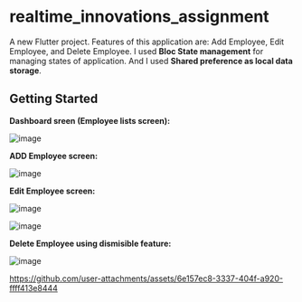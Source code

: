 # realtime_innovations_assignment

A new Flutter project. Features of this application are: Add Employee, Edit Employee, and Delete Employee. I used **Bloc State management** for managing states of application. And I used **Shared preference as local data storage**.

## Getting Started

**Dashboard sreen (Employee lists screen):**

![image](https://github.com/user-attachments/assets/a3cac990-7fa1-4b06-8edc-963fdd731721)


**ADD Employee screen:**

![image](https://github.com/user-attachments/assets/e882a182-87bf-4307-a486-ac7eaedd6d3e)


**Edit Employee screen:**

![image](https://github.com/user-attachments/assets/fe8f669b-1de4-4af3-ab91-75ed2c4bd2ad)

![image](https://github.com/user-attachments/assets/b835ea89-f3c0-4479-a10a-cba37d91c52d)


**Delete Employee using dismisible feature:**

![image](https://github.com/user-attachments/assets/6fbd2f74-36ca-4adc-9c96-fabc274e62a9)



https://github.com/user-attachments/assets/6e157ec8-3337-404f-a920-ffff413e8444

